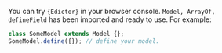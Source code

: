 You can try `{Edictor}` in your browser console. `Model, ArrayOf, defineField`
has been imported and ready to use. For example:

```js
class SomeModel extends Model {};
SomeModel.define({}); // define your model.
```
